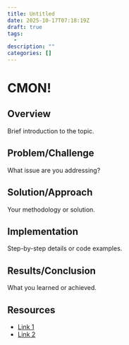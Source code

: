 ```yaml
---
title: Untitled
date: 2025-10-17T07:18:19Z
draft: true
tags:
  - 
description: ""
categories: []
---
```


# CMON!

## Overview

Brief introduction to the topic.

## Problem/Challenge

What issue are you addressing?

## Solution/Approach

Your methodology or solution.

## Implementation

Step-by-step details or code examples.

## Results/Conclusion

What you learned or achieved.

## Resources

- [Link 1](url)
- [Link 2](url)